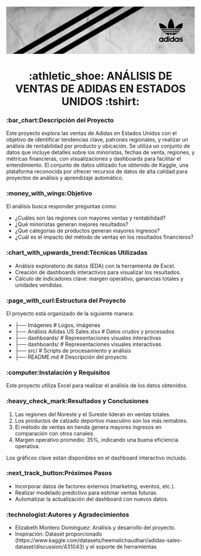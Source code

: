 ![](https://github.com/Elimntero/Analisis-Ventas-Adidas-Estados-Unidos/blob/main/Imagenes/adidas-banner.jpg)

<h1 align="center"> :athletic_shoe: ANÁLISIS DE VENTAS DE ADIDAS EN ESTADOS UNIDOS :tshirt: </h1>

<p><h3> :bar_chart:Descripción del Proyecto</h3></p><p>Este proyecto explora las ventas de Adidas en Estados Unidos con el objetivo de identificar tendencias clave, patrones regionales, y realizar un análisis de rentabilidad por producto y ubicación. Se utiliza un conjunto de datos que incluye detalles sobre los minoristas, fechas de venta, regiones, y métricas financieras, con visualizaciones y dashboards para facilitar el entendimiento.
El conjunto de datos utilizado fue obtenido de Kaggle, una plataforma reconocida por ofrecer recursos de datos de alta calidad para proyectos de análisis y aprendizaje automático.</p>

<p><h3>:money_with_wings:Objetivo</h3></p><p>El análisis busca responder preguntas como:</p>
<ul>
<li>¿Cuáles son las regiones con mayores ventas y rentabilidad?</li>
<li>¿Qué minoristas generan mejores resultados?</li>
<li>¿Qué categorías de productos generan mayores ingresos?</li>
<li>¿Cuál es el impacto del método de ventas en los resultados financieros?</li>
</ul>
<p><h3>:chart_with_upwards_trend:Técnicas Utilizadas</h3></p>
<ul>
<li>Análisis exploratorio de datos (EDA) con la herramienta de Excel.
<li>Creación de dashboards interactivos para visualizar los resultados.
<li>Cálculo de indicadores clave: margen operativo, ganancias totales y unidades vendidas.
</ul>
<p><h3>:page_with_curl:Estructura del Proyecto</h3></p>
<p>El proyecto está organizado de la siguiente manera:</p>
<ul>
<li>├── Imágenes            # Logos, imágenes</li>
<li>├── Análisis Adidas US Sales.xlsx           # Datos crudos y procesados</li>
   <li>        ├── dashboards/         # Representaciones visuales interactivas</li>
   <li>        ├── dashboards/         # Representaciones visuales interactivas</li>
<li>├── src/                # Scripts de procesamiento y análisis</li>
<li>├── README.md           # Descripción del proyecto</li>
</ul>
<p><h3>:computer:Instalación y Requisitos</h3></p>
<p>Este proyecto utiliza Excel para realizar el análisis de los datos obtenidos.</p>

<p><h3>:heavy_check_mark:Resultados y Conclusiones</h3></p>
<ol>
  <li>Las regiones del Noreste y el Sureste lideran en ventas totales.</li>
  <li>Los productos de calzado deportivo masculino son los más rentables.</li>
  <li>El método de ventas en tienda genera mayores ingresos en comparación con otros canales.</li>
  <li>Margen operativo promedio: 35%, indicando una buena eficiencia operativa.</li>
  </ol>
Los gráficos clave están disponibles en el dashboard interactivo incluido.

<p><h3>:next_track_button:Próximos Pasos</h3></p>
<ul>
<li>Incorporar datos de factores externos (marketing, eventos, etc.).</li>
<li>Realizar modelado predictivo para estimar ventas futuras.</li>
<li>Automatizar la actualización del dashboard con nuevos datos.</li>
</ul>

<p><h3>:technologist:Autores y Agradecimientos</h3></p>
<ul>
<li>Elizabeth Montero Domínguez: Análisis y desarrollo del proyecto.
<li>Inspiración: Dataset proporcionado (https://www.kaggle.com/datasets/heemalichaudhari/adidas-sales-dataset/discussion/431043)  y el soporte de herramientas 
</ul>

